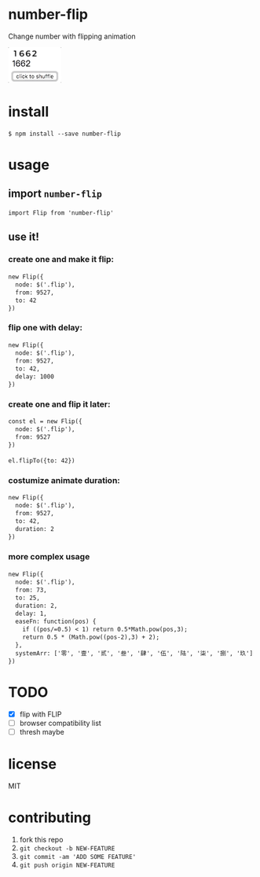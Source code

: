# number-flip
Change number with flipping animation

![](./demo.gif)

# install
```
$ npm install --save number-flip
```

# usage
## import `number-flip`
```
import Flip from 'number-flip'
```

## use it!
### create one and make it flip:
```
new Flip({
  node: $('.flip'),
  from: 9527,
  to: 42
})
```

### flip one with delay:
```
new Flip({
  node: $('.flip'),
  from: 9527,
  to: 42,
  delay: 1000
})
```

### create one and flip it later:
```
const el = new Flip({
  node: $('.flip'),
  from: 9527
})

el.flipTo({to: 42})
```

### costumize animate duration:
```
new Flip({
  node: $('.flip'),
  from: 9527,
  to: 42,
  duration: 2
})
```

### more complex usage
```
new Flip({
  node: $('.flip'),
  from: 73,
  to: 25,
  duration: 2,
  delay: 1,
  easeFn: function(pos) {
    if ((pos/=0.5) < 1) return 0.5*Math.pow(pos,3);
    return 0.5 * (Math.pow((pos-2),3) + 2);
  },
  systemArr: ['零', '壹', '贰', '叁', '肆', '伍', '陆', '柒', '捌', '玖']
})
```

# TODO
- [x] flip with FLIP
- [ ] browser compatibility list
- [ ] thresh maybe

# license
MIT

# contributing
1. fork this repo
2. `git checkout -b NEW-FEATURE`
3. `git commit -am 'ADD SOME FEATURE'`
4. `git push origin NEW-FEATURE`

